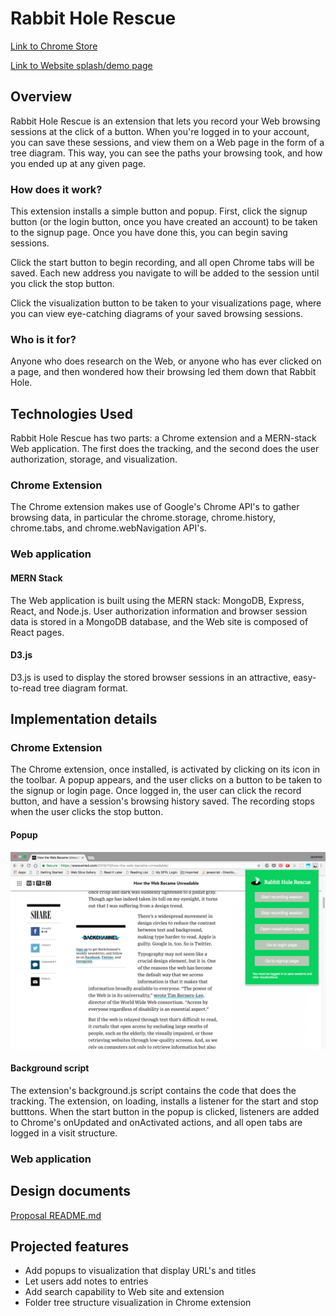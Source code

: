 # Rabbit Hole Rescue 

[Link to Chrome Store](https://chrome.google.com/webstore/detail/rabbit-hole-rescue/lhcoogckbmpeijhnnniaohgcplmgfmie)

[Link to Website splash/demo page](rabbit-hole-rescue.herokuapp.com/)

## Overview 

Rabbit Hole Rescue is an extension that lets you record your Web browsing sessions at the click of a button. When you're logged in to your account, you can save these sessions, and view them on a Web page in the form of a tree diagram. This way, you can see the paths your browsing took, and how you ended up at any given page.

### How does it work?
 
This extension installs a simple button and popup. First, click the signup button (or the login button, once you have created an account) to be taken to the signup page. Once you have done this, you can begin saving sessions.

Click the start button to begin recording, and all open Chrome tabs will be saved. Each new address you navigate to will be added to the session until you click the stop button.

Click the visualization button to be taken to your visualizations page, where you can view eye-catching diagrams of your saved browsing sessions. 

### Who is it for?

Anyone who does research on the Web, or anyone who has ever clicked on a page, and then wondered how their browsing led them down that Rabbit Hole. 

## Technologies Used 

Rabbit Hole Rescue has two parts: a Chrome extension and a MERN-stack Web application. The first does the tracking, and the second does the user authorization, storage, and visualization.

### Chrome Extension 

The Chrome extension makes use of Google's Chrome API's to gather browsing data, in particular the chrome.storage, chrome.history, chrome.tabs, and chrome.webNavigation API's. 

### Web application 


#### MERN Stack 

The Web application is built using the MERN stack: MongoDB, Express, React, and Node.js. User authorization information and browser session data is stored in a MongoDB database, and the Web site is composed of React pages.

#### D3.js 

D3.js is used to display the stored browser sessions in an attractive, easy-to-read tree diagram format.

## Implementation details 

### Chrome Extension

The Chrome extension, once installed, is activated by clicking on its icon in the toolbar. A popup appears, and the user clicks on a button to be taken to the signup or login page. Once logged in, the user can click the record button, and have a session's browsing history saved. The recording stops when the user clicks the stop button.

#### Popup

![A web page with the popup superimposed](https://github.com/Kyle01/rabbit_hole_rescue/blob/master/screenshots/popup_screenshot.png)

#### Background script 

The extension's background.js script contains the code that does the tracking. The extension, on loading, installs a listener for the start and stop butttons. When the start button in the popup is clicked, listeners are added to Chrome's onUpdated and onActivated actions, and all open tabs are logged in a visit structure.


### Web application



## Design documents

  [Proposal README.md](https://github.com/Kyle01/rabbit_hole_rescue/tree/master/misc_docs/README.md)

## Projected features 
  - Add popups to visualization that display URL's and titles
  - Let users add notes to entries
  - Add search capability to Web site and extension
  - Folder tree structure visualization in Chrome extension